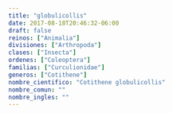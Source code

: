 ```yaml
---
title: "globulicollis"
date: 2017-08-18T20:46:32-06:00
draft: false
reinos: ["Animalia"]
divisiones: ["Arthropoda"]
clases: ["Insecta"]
ordenes: ["Coleoptera"]
familias: ["Curculionidae"]
generos: ["Cotithene"]
nombre_cientifico: "Cotithene globulicollis"
nombre_comun: ""
nombre_ingles: ""
---
```

